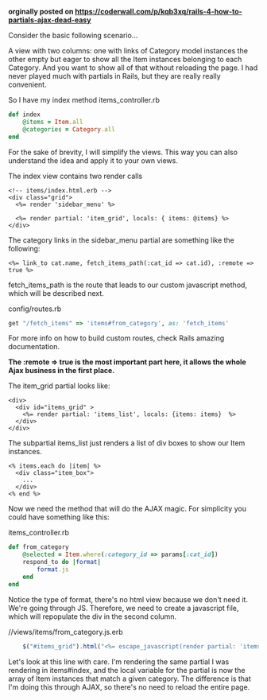 __orginally posted on https://coderwall.com/p/kqb3xq/rails-4-how-to-partials-ajax-dead-easy__

Consider the basic following scenario...

A view with two columns:
one with links of Category model instances
the other empty but eager to show all the Item instances belonging to each Category.
And you want to show all of that without reloading the page. I had never played much
with partials in Rails, but they are really really convenient.

So I have my index method
items_controller.rb
```ruby
def index
    @items = Item.all
    @categories = Category.all
end
```

For the sake of brevity, I will simplify the views. This way you can also understand the idea and apply it to your own views.

The index view contains two render calls
```erb
<!-- items/index.html.erb -->
<div class="grid">
  <%= render 'sidebar_menu' %>

  <%= render partial: 'item_grid', locals: { items: @items} %>
</div>
```

The category links in the sidebar_menu partial are something like the following:
```erb
<%= link_to cat.name, fetch_items_path(:cat_id => cat.id), :remote => true %>
```
fetch_items_path is the route that leads to our custom javascript method, which will be described next.

config/routes.rb
```ruby
get "/fetch_items" => 'items#from_category', as: 'fetch_items'
```

For more info on how to build custom routes, check Rails amazing documentation.

**The :remote => true is the most important part here, it allows the whole Ajax business in the first place.**

The item_grid partial looks like:
```erb
<div>
  <div id="items_grid" >
    <%= render partial: 'items_list', locals: {items: items}  %>
  </div>
</div>
```
The subpartial items_list just renders a list of div boxes to show our Item instances.
```erb
<% items.each do |item| %>
  <div class="item_box">
    ...
  </div>
<% end %>
```
Now we need the method that will do the AJAX magic. For simplicity you could have something like this:

items_controller.rb
```ruby
def from_category
    @selected = Item.where(:category_id => params[:cat_id])
    respond_to do |format|
        format.js
    end
end
```
Notice the type of format, there's no html view because we don't need it.
We're going through JS. Therefore, we need to create a javascript file,
which will repopulate the div in the second column.

//views/items/from_category.js.erb
```js
    $("#items_grid").html("<%= escape_javascript(render partial: 'items_list', locals: { items: @selected } ) %>");
```
Let's look at this line with care. I'm rendering the same partial I was rendering in items#index,
and the local variable for the partial is now the array of Item instances that match a given category.
The difference is that I'm doing this through AJAX, so there's no need to reload the entire page.
